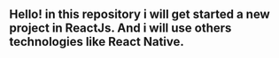 ## Hello! in this repository i will get started a new project in ReactJs. And i will use others technologies like React Native.
